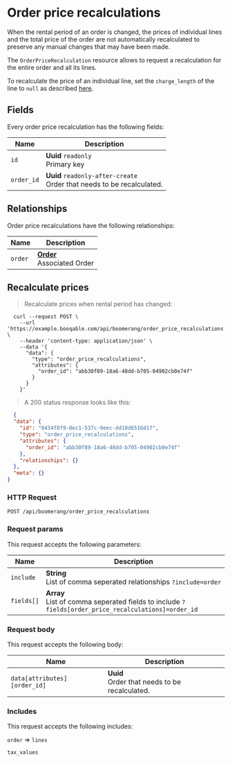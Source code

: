 # Order price recalculations

When the rental period of an order is changed, the prices of individual lines
and the total price of the order are not automatically recalculated to preserve
any manual changes that may have been made.

The `OrderPriceRecalculation` resource allows to request a recalculation for the
entire order and all its lines.

To recalculate the price of an individual line, set the `charge_length` of the
line to `null` as described [here](#lines-fields).

## Fields
Every order price recalculation has the following fields:

Name | Description
-- | --
`id` | **Uuid** `readonly`<br>Primary key
`order_id` | **Uuid** `readonly-after-create`<br>Order that needs to be recalculated.


## Relationships
Order price recalculations have the following relationships:

Name | Description
-- | --
`order` | **[Order](#orders)** <br>Associated Order


## Recalculate prices



> Recalculate prices when rental period has changed:

```shell
  curl --request POST \
    --url 'https://example.booqable.com/api/boomerang/order_price_recalculations' \
    --header 'content-type: application/json' \
    --data '{
      "data": {
        "type": "order_price_recalculations",
        "attributes": {
          "order_id": "abb30f89-18a6-48dd-b705-04902cb0e74f"
        }
      }
    }'
```

> A 200 status response looks like this:

```json
  {
  "data": {
    "id": "0434f8f9-0ec1-537c-9eec-dd10d6516d17",
    "type": "order_price_recalculations",
    "attributes": {
      "order_id": "abb30f89-18a6-48dd-b705-04902cb0e74f"
    },
    "relationships": {}
  },
  "meta": {}
}
```

### HTTP Request

`POST /api/boomerang/order_price_recalculations`

### Request params

This request accepts the following parameters:

Name | Description
-- | --
`include` | **String** <br>List of comma seperated relationships `?include=order`
`fields[]` | **Array** <br>List of comma seperated fields to include `?fields[order_price_recalculations]=order_id`


### Request body

This request accepts the following body:

Name | Description
-- | --
`data[attributes][order_id]` | **Uuid** <br>Order that needs to be recalculated.


### Includes

This request accepts the following includes:

`order` => 
`lines`


`tax_values`







